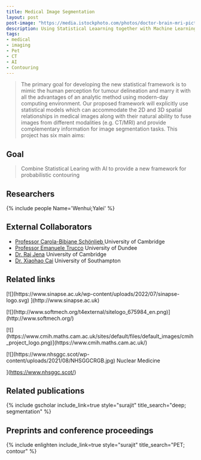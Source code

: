 ```yaml
---
title: Medical Image Segmentation 
layout: post
post-image: "https://media.istockphoto.com/photos/doctor-brain-mri-picture-id862563174?k=20&m=862563174&s=612x612&w=0&h=v2xubyZ1jSG0XpNS9nME2Jt6UciQI9eCnmfAvIg-mmQ="
description: Using Statistical Leaarning together with Machine Learning and AI to develope a framework for contouring medical images
tags:
- medical
- imaging
- Pet
- CT
- AI
- Contouring
---
```


 
> The primary goal for developing the new statistical framework is to mimic the human perception for tumour delineation and marry it with all the advantages of an analytic method using modern-day computing environment. Our proposed framework will explicitly use statistical models which can accommodate the 2D and 3D spatial relationships in medical images along with their natural ability to fuse images from different modalities (e.g. CT/MRI) and provide complementary information for image segmentation tasks. This project has six main aims:









## Goal
> Combine Statistical Learing with AI to provide a new framework for probabilistic contouring

## Researchers

{% include people Name='Wenhui;Yalei' %}

## External Collaborators
- [Professor Carola-Bibiane Schönlieb ](https://www.damtp.cam.ac.uk/user/cbs31/Home.html) University of Cambridge 
- [Professor Emanuele Trucco](https://www.dundee.ac.uk/people/emanuele-trucco) University of Dundee
- [Dr. Raj Jena](https://www.oncology.cam.ac.uk/research/our-research/jena) University of Cambridge 
- [Dr. Xiaohao Cai](https://xiaohaocai.netlify.app/) University of Southampton

## Related links

<div class="card-footer" markdown=1 >

<p class="card-footer-item " markdown=1>
[![](https://www.sinapse.ac.uk/wp-content/uploads/2022/07/sinapse-logo.svg)
](http://www.sinapse.ac.uk)</p>

<p class="card-footer-item" markdown=1>
[![](http://www.softmech.org/t4external/sitelogo_675984_en.png)](http://www.softmech.org/)
</p>

<p class="card-footer-item" markdown=1>
[![](https://www.cmih.maths.cam.ac.uk/sites/default/files/default_images/cmih_project_logo.png)](https://www.cmih.maths.cam.ac.uk/)
</p>




<p class="card-footer-item nobr" markdown=1>
[![](https://www.nhsggc.scot/wp-content/uploads/2021/08/NHSGGCRGB.jpg) 
Nuclear Medicine

](https://www.nhsggc.scot/) 
</p>




</div>




## Related publications 
{% include gscholar include_link=true style="surajit" title_search="deep; segmentation" %}

<h2> Preprints and conference proceedings </h2> 
{% include enlighten include_link=true style="surajit" title_search="PET; contour" %}
